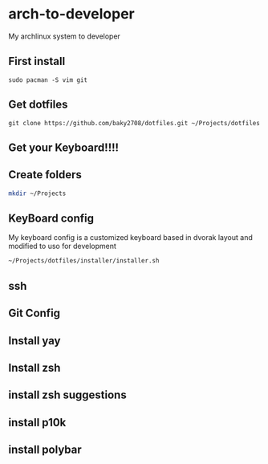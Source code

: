 # arch-to-developer
My archlinux system to developer

## First install
```
sudo pacman -S vim git
```
## Get dotfiles

```
git clone https://github.com/baky2708/dotfiles.git ~/Projects/dotfiles
```

## Get your Keyboard!!!!

## Create folders
``` bash
mkdir ~/Projects
```


## KeyBoard config
My keyboard config is a customized keyboard based in dvorak layout and modified to uso for development

``` bash
~/Projects/dotfiles/installer/installer.sh
```

## ssh

## Git Config

## Install yay

## Install zsh

## install zsh suggestions

## install p10k

## install polybar
